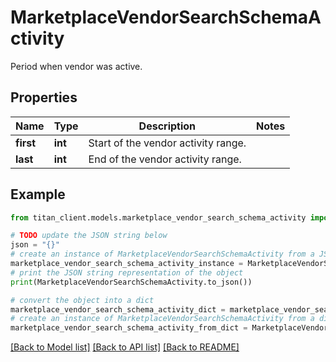 # MarketplaceVendorSearchSchemaActivity

Period when vendor was active.

## Properties

Name | Type | Description | Notes
------------ | ------------- | ------------- | -------------
**first** | **int** | Start of the vendor activity range. | 
**last** | **int** | End of the vendor activity range. | 

## Example

```python
from titan_client.models.marketplace_vendor_search_schema_activity import MarketplaceVendorSearchSchemaActivity

# TODO update the JSON string below
json = "{}"
# create an instance of MarketplaceVendorSearchSchemaActivity from a JSON string
marketplace_vendor_search_schema_activity_instance = MarketplaceVendorSearchSchemaActivity.from_json(json)
# print the JSON string representation of the object
print(MarketplaceVendorSearchSchemaActivity.to_json())

# convert the object into a dict
marketplace_vendor_search_schema_activity_dict = marketplace_vendor_search_schema_activity_instance.to_dict()
# create an instance of MarketplaceVendorSearchSchemaActivity from a dict
marketplace_vendor_search_schema_activity_from_dict = MarketplaceVendorSearchSchemaActivity.from_dict(marketplace_vendor_search_schema_activity_dict)
```
[[Back to Model list]](../README.md#documentation-for-models) [[Back to API list]](../README.md#documentation-for-api-endpoints) [[Back to README]](../README.md)


